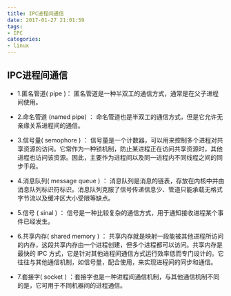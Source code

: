 ```yaml
---
title: IPC进程间通信
date: 2017-01-27 21:01:59
tags:
- IPC
categories:
- linux
---
```


## IPC进程间通信

        
- 1.匿名管道( pipe )：
匿名管道是一种半双工的通信方式，通常是在父子进程间使用。

- 2.命名管道 (named pipe) ：
命名管道也是半双工的通信方式，但是它允许无亲缘关系进程间的通信。

- 3.信号量( semophore ) ： 
信号量是一个计数器，可以用来控制多个进程对共享资源的访问。它常作为一种锁机制，防止某进程正在访问共享资源时，其他进程也访问该资源。因此，主要作为进程间以及同一进程内不同线程之间的同步手段。

- 4.消息队列( message queue ) ： 
消息队列是消息的链表，存放在内核中并由消息队列标识符标识。消息队列克服了信号传递信息少、管道只能承载无格式字节流以及缓冲区大小受限等缺点。

- 5.信号 ( sinal ) ：
信号是一种比较复杂的通信方式，用于通知接收进程某个事件已经发生。

- 6.共享内存( shared memory ) ：
共享内存就是映射一段能被其他进程所访问的内存，这段共享内存由一个进程创建，但多个进程都可以访问。共享内存是最快的 IPC 方式，它是针对其他进程间通信方式运行效率低而专门设计的。它往往与其他通信机制，如信号量，配合使用，来实现进程间的同步和通信。

- 7.套接字( socket ) ：套接字也是一种进程间通信机制，与其他通信机制不同的是，它可用于不同机器间的进程通信。